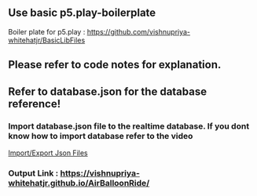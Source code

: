 
## Use basic p5.play-boilerplate
Boiler plate for p5.play : https://github.com/vishnupriya-whitehatjr/BasicLibFiles

## Please refer to code notes for explanation.
## Refer to database.json for the database reference!

### Import database.json file to the realtime database. If you dont know how to import database refer to the video 
<a href="https://www.youtube.com/watch?v=YL9j4-kjPoA&ab_channel=DroidpediaAcademy"> Import/Export Json Files</a> 

### Output Link : https://vishnupriya-whitehatjr.github.io/AirBalloonRide/
